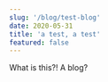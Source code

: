 ```yaml
---
slug: '/blog/test-blog'
date: 2020-05-31
title: 'a test, a test'
featured: false
---
```


What is this?! A blog?
